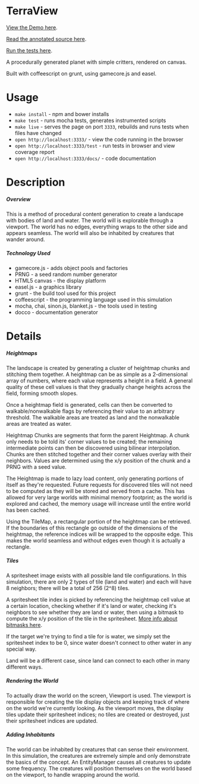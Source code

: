 TerraView
===

[View the Demo here](http://clindsey.github.io/TerraView/).

[Read the annotated source here](http://clindsey.github.io/TerraView/docs/).

[Run the tests here](http://clindsey.github.io/TerraView/test/).

A procedurally generated planet with simple critters, rendered on canvas.

Built with coffeescript on grunt, using gamecore.js and easel.

Usage
=====

* `make install` - npm and bower installs
* `make test` - runs mocha tests, generates instrumented scripts
* `make live` - serves the page on port `3333`, rebuilds and runs tests when files have changed
* `open http://localhost:3333/` - view the code running in the browser
* `open http://localhost:3333/test` - run tests in browser and view coverage report
* `open http://localhost:3333/docs/` - code documentation

Description
=====

##### Overview

This is a  method of procedural content generation to create a landscape with bodies of land and water.
The world will is explorable through a viewport.
The world has no edges, everything wraps to the other side and appears seamless.
The world will also be inhabited by creatures that wander around.

##### Technology Used

* gamecore.js - adds object pools and factories
* PRNG - a seed random number generator
* HTML5 canvas - the display platform
* easel.js - a graphics library
* grunt - the build tool used for this project
* coffeescript - the programming language used in this simulation
* mocha, chai, sinon.js, blanket.js - the tools used in testing
* docco - documentation generator

Details
=====

##### Heightmaps

The landscape is created by generating a cluster of heightmap chunks and stitching them together.
A heightmap can be as simple as a 2-dimensional array of numbers, where each value represents a height in a field.
A general quality of these cell values is that they gradually change heights across the field, forming smooth slopes.

Once a heightmap field is generated, cells can then be converted to walkable/nonwalkable flags by referencing their value to an arbitrary threshold.
The walkable areas are treated as land and the nonwalkable areas are treated as water. 

Heightmap Chunks are segments that form the parent Heightmap.
A chunk only needs to be told its' corner values to be created; the remaining intermediate points can then be discovered using bilinear interpolation.
Chunks are then stitched together and their corner values overlay with their neighbors.
Values are determined using the x/y position of the chunk and a PRNG with a seed value.

The Heightmap is made to lazy load content, only generating portions of itself as they're requested.
Future requests for discovered tiles will not need to be computed as they will be stored and served from a cache.
This has allowed for very large worlds with minimal memory footprint; as the world is explored and cached, the memory usage will increase until the entire world has been cached.

Using the TileMap, a rectangular portion of the heightmap can be retrieved.
If the boundaries of this rectangle go outside of the dimensions of the heightmap, the reference indices will be wrapped to the opposite edge.
This makes the world seamless and without edges even though it is actually a rectangle.

##### Tiles

A spritesheet image exists with all possible land tile configurations.
In this simulation, there are only 2 types of tile (land and water) and each will have 8 neighbors; there will be a total of 256 (2^8) tiles.

A spritesheet tile index is picked by referencing the heightmap cell value at a certain location, checking whether if it's land or water, checking it's neighbors to see whether they are land or water, then using a bitmask to compute the x/y position of the tile in the spritesheet.
[More info about bitmasks here](http://www.angryfishstudios.com/2011/04/adventures-in-bitmasking/).

If the target we're trying to find a tile for is water, we simply set the spritesheet index to be 0, since water doesn't connect to other water in any special way.

Land will be a different case, since land can connect to each other in many different ways.

##### Rendering the World

To actually draw the world on the screen, Viewport is used.
The viewport is responsible for creating the tile display objects and keeping track of where on the world we're currently looking.
As the viewport moves, the display tiles update their spritesheet indices; no tiles are created or destroyed, just their spritesheet indices are updated.

##### Adding Inhabitants

The world can be inhabited by creatures that can sense their environment.
In this simulation, the creatures are extremely simple and only demonstrate the basics of the concept.
An EntityManager causes all creatures to update some frequency.
The creatures will position themselves on the world based on the viewport, to handle wrapping around the world.
